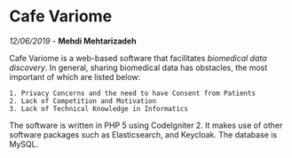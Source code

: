 # Cafe Variome #

_12/06/2019_ - **Mehdi Mehtarizadeh**

Cafe Variome is a web-based software that facilitates *biomedical data discovery*. In general, sharing biomedical data has obstacles, the most important of which are listed below:   

    1. Privacy Concerns and the need to have Consent from Patients  
    2. Lack of Competition and Motivation  
    3. Lack of Technical Knowledge in Informatics

The software is written in PHP 5 using CodeIgniter 2. It makes use of other software packages such as Elasticsearch, and Keycloak. The database is MySQL.




